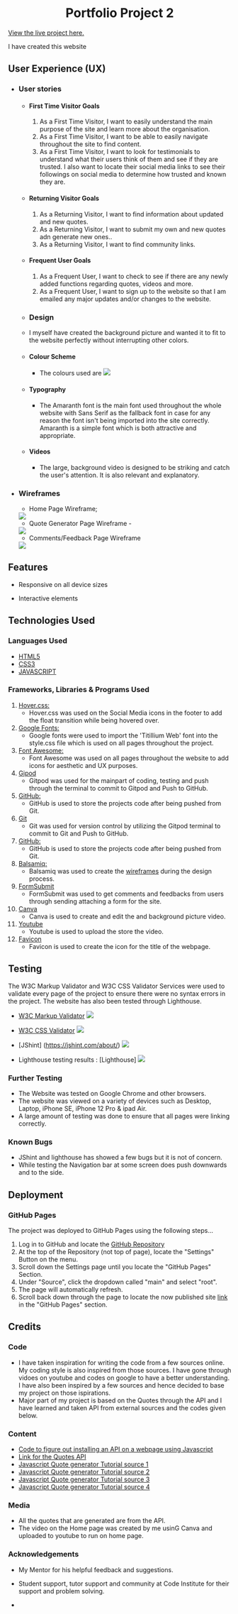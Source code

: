 
<h1 align="center"> Portfolio Project 2 </h1>

[View the live project here.](https://skallad.github.io/Blossom/)

I have created this website 
<img href="https://ui.dev/amiresponsive?url=https://skallad.github.io/Blossom/">


## User Experience (UX)

-   ### User stories

    -   #### First Time Visitor Goals

        1. As a First Time Visitor, I want to easily understand the main purpose of the site and learn more about the organisation.
        2. As a First Time Visitor, I want to be able to easily navigate throughout the site to find content.
        3. As a First Time Visitor, I want to look for testimonials to understand what their users think of them and see if they are trusted. I also want to locate their social media links to see their followings on social media to determine how trusted and known they are.

    -   #### Returning Visitor Goals

        1. As a Returning Visitor, I want to find information about updated and new quotes.
        2. As a Returning Visitor, I want to submit my own and new quotes adn generate new ones..
        3. As a Returning Visitor, I want to find community links.

    -   #### Frequent User Goals
        1. As a Frequent User, I want to check to see if there are any newly added functions regarding quotes, videos and more.
        2. As a Frequent User, I want to sign up to the website so that I am emailed any major updates and/or changes to the website.

    -  ### Design
      - I myself have created the background picture and wanted it to fit to the website perfectly without interrupting other colors.
    -   #### Colour Scheme
        -   The colours used are <img src="https://coolors.co/f4f8fa-eaf2f3-aec1ca-83a0b4-576772">
        
    -   #### Typography
        -   The Amaranth font is the main font used throughout the whole website with Sans Serif as the fallback font in case for any reason the font isn't being imported into the site correctly. Amaranth is a simple font which is both attractive and appropriate.
    -   #### Videos
        -   The large, background video is designed to be striking and catch the user's attention. It is also relevant and explanatory.



*   ### Wireframes

    -   Home Page Wireframe;
    <img src="assets/images/wireframe1.png">
   

    -   Quote Generator Page Wireframe -
    <img src="assets/images/wireframe2.png">

    -   Comments/Feedback Page Wireframe
    <img src="assets/images/wireframe3.png">

## Features

-   Responsive on all device sizes

-   Interactive elements

## Technologies Used

### Languages Used

-   [HTML5](https://en.wikipedia.org/wiki/HTML5)
-   [CSS3](https://en.wikipedia.org/wiki/Cascading_Style_Sheets)
-   [JAVASCRIPT](https://en.wikipedia.org/wiki/JavaScript)


### Frameworks, Libraries & Programs Used


1. [Hover.css:](https://ianlunn.github.io/Hover/)
    - Hover.css was used on the Social Media icons in the footer to add the float transition while being hovered over.
1. [Google Fonts:](https://fonts.google.com/)
    - Google fonts were used to import the 'Titillium Web' font into the style.css file which is used on all pages throughout the project.
1. [Font Awesome:](https://fontawesome.com/)
    - Font Awesome was used on all pages throughout the website to add icons for aesthetic and UX purposes.
1. [Gipod](https://gitpod.io/)
    - Gitpod was used for the mainpart of coding, testing and push through the terminal to commit to Gitpod and Push to GitHub.
1. [GitHub:](https://github.com/)
    - GitHub is used to store the projects code after being pushed from Git.
1. [Git](https://git-scm.com/)
    - Git was used for version control by utilizing the Gitpod terminal to commit to Git and Push to GitHub.
1. [GitHub:](https://github.com/)
    - GitHub is used to store the projects code after being pushed from Git.
1. [Balsamiq:](https://balsamiq.com/)
    - Balsamiq was used to create the [wireframes](https://github.com/) during the design process.
1. [FormSubmit](https://formsubmit.co/)
    - FormSubmit was used to get comments and feedbacks from users through sending attaching a form for the site. 
1. [Canva](https://www.canva.com/)   
    - Canva is used to create and edit the and background picture video.
1. [Youtube](https://www.youtube.com/)
    - Youtube is used to upload the store the video.    
1. [Favicon](https://favicon.io/)
    - Favicon is used to create the icon for the title of the webpage.

## Testing


The W3C Markup Validator and W3C CSS Validator Services were used to validate every page of the project to ensure there were no syntax errors in the project. The website has also been tested through Lighthouse.

-   [W3C Markup Validator](https://jigsaw.w3.org/css-validator/#validate_by_input) <img src="assets/images/htmlvalidator.png">

-   [W3C CSS Validator](https://jigsaw.w3.org/css-validator/#validate_by_input) <img src="assets/images/cssvalidator.png">

-   [JShint] (https://jshint.com/about/) <img src="assets/images/jshint.png">

-   Lighthouse testing results : [Lighthouse] <img src="assets/images/lighthouse.png">

### Further Testing

-   The Website was tested on Google Chrome and other browsers.
-   The website was viewed on a variety of devices such as Desktop, Laptop, iPhone SE, iPhone 12 Pro & ipad Air.
-   A large amount of testing was done to ensure that all pages were linking correctly.

### Known Bugs

-   JShint and lighthouse has showed a few bugs but it is not of concern. 
-   While testing the Navigation bar at some screen does push downwards and to the side. 

## Deployment

### GitHub Pages

The project was deployed to GitHub Pages using the following steps...

1. Log in to GitHub and locate the [GitHub Repository](https://github.com/Onursoyar/Quote-generator)
2. At the top of the Repository (not top of page), locate the "Settings" Button on the menu.
3. Scroll down the Settings page until you locate the "GitHub Pages" Section.
4. Under "Source", click the dropdown called "main" and select "root".
5. The page will automatically refresh.
6. Scroll back down through the page to locate the now published site [link](https://github.com) in the "GitHub Pages" section.

## Credits

### Code

-   I have taken inspiration for writing the code from a few sources online. My coding style is also inspired from those sources. I have gone through vidoes on youtube and codes on google to have a better understanding. I have also been inspired by  a few sources and hence decided to base my project on those ispirations.
- Major part of my project is based on the Quotes through the API and I have learned and taken API from external sources and the codes given below.

### Content
- [Code to figure out installing an API on a webpage using Javascript](https://dev.to/nehasoni__/random-quote-generator-using-html-css-and-javascript-3gbp)
- [Link for the Quotes API](https://type.fit/api/quotes)
- [Javascript Quote generator Tutorial source 1](https://www.youtube.com/watch?v=r-NkGGxTgZs)
- [Javascript Quote generator Tutorial source 2](https://www.youtube.com/watch?v=NmstSmMykqc)
- [Javascript Quote generator Tutorial source 3](https://www.codeleaks.io/random-quote-generator-using-html-css-and-javascript/)
- [Javascript Quote generator Tutorial source 4](https://www.geeksforgeeks.org/random-quote-generator-using-html-css-and-javascript/)

### Media

-   All the quotes that are generated are from the API.
-   The video on the Home page was created by me usinG Canva and uploaded to youtube to run on home page.

### Acknowledgements

-   My Mentor for his helpful feedback and suggestions.

-   Student support, tutor support and community at Code Institute for their support and problem solving.
- 
